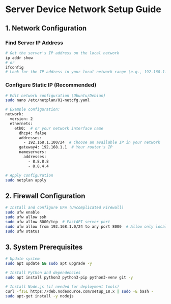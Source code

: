 # Server Device Network Setup Guide

## 1. Network Configuration

### Find Server IP Address
```bash
# Get the server's IP address on the local network
ip addr show
# or
ifconfig
# Look for the IP address in your local network range (e.g., 192.168.1.x, 10.0.0.x)
```

### Configure Static IP (Recommended)
```bash
# Edit network configuration (Ubuntu/Debian)
sudo nano /etc/netplan/01-netcfg.yaml

# Example configuration:
network:
  version: 2
  ethernets:
    eth0:  # or your network interface name
      dhcp4: false
      addresses:
        - 192.168.1.100/24  # Choose an available IP in your network
      gateway4: 192.168.1.1  # Your router's IP
      nameservers:
        addresses:
          - 8.8.8.8
          - 8.8.4.4

# Apply configuration
sudo netplan apply
```

## 2. Firewall Configuration

```bash
# Install and configure UFW (Uncomplicated Firewall)
sudo ufw enable
sudo ufw allow ssh
sudo ufw allow 8000/tcp  # FastAPI server port
sudo ufw allow from 192.168.1.0/24 to any port 8000  # Allow only local network
sudo ufw status
```

## 3. System Prerequisites

```bash
# Update system
sudo apt update && sudo apt upgrade -y

# Install Python and dependencies
sudo apt install python3 python3-pip python3-venv git -y

# Install Node.js (if needed for deployment tools)
curl -fsSL https://deb.nodesource.com/setup_18.x | sudo -E bash -
sudo apt-get install -y nodejs
```
